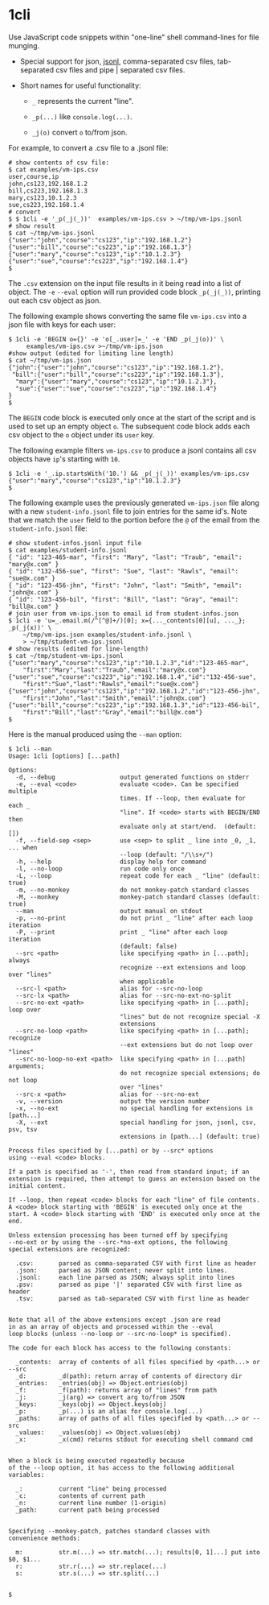 # 1cli

Use JavaScript code snippets within "one-line" shell command-lines for
file munging.

  + Special support for json, [jsonl](https://jsonlines.org/),
    comma-separated csv files, tab-separated csv files and pipe |
    separated csv files.

  + Short names for useful functionality:

      + `_` represents the current "line".

      + `_p(...)` like `console.log(...)`.

      + `_j(o)` convert `o` to/from json.

For example, to convert a .csv file to a .jsonl file:

```shell
# show contents of csv file:
$ cat examples/vm-ips.csv 
user,course,ip
john,cs123,192.168.1.2
bill,cs223,192.168.1.3
mary,cs123,10.1.2.3
sue,cs223,192.168.1.4
# convert
$ $ 1cli -e '_p(_j(_))'  examples/vm-ips.csv > ~/tmp/vm-ips.jsonl
# show result
$ cat ~/tmp/vm-ips.jsonl 
{"user":"john","course":"cs123","ip":"192.168.1.2"}
{"user":"bill","course":"cs223","ip":"192.168.1.3"}
{"user":"mary","course":"cs123","ip":"10.1.2.3"}
{"user":"sue","course":"cs223","ip":"192.168.1.4"}
$
```

The `.csv` extension on the input file results in it being
read into a list of object.  The `-e` `--eval` option will run
provided code block `_p(_j(_))`, printing out each csv object
as json.

The following example shows converting the same file `vm-ips.csv`
into a json file with keys for each user:

```shell
$ 1cli -e 'BEGIN o={}' -e 'o[_.user]=_' -e 'END _p(_j(o))' \
     examples/vm-ips.csv >~/tmp/vm-ips.json
#show output (edited for limiting line length)
$ cat ~/tmp/vm-ips.json
{"john":{"user":"john","course":"cs123","ip":"192.168.1.2"},
 "bill":{"user":"bill","course":"cs223","ip":"192.168.1.3"},
  "mary":{"user":"mary","course":"cs123","ip":"10.1.2.3"},
  "sue":{"user":"sue","course":"cs223","ip":"192.168.1.4"}
}
$
```

The `BEGIN` code block is executed only once at the start
of the script and is used to set up an empty object `o`.
The subsequent code block adds each csv object to the `o` object
under its `user` key.

The following example filters `vm-ips.csv` to produce
a jsonl contains all csv objects have `ip`'s starting with `10`.

```shell
$ 1cli -e '_.ip.startsWith('10.') && _p(_j(_))' examples/vm-ips.csv 
{"user":"mary","course":"cs123","ip":"10.1.2.3"}
$
```

The following example uses the previously generated `vm-ips.json`
file along with a new `student-info.jsonl` file to join
entries for the same id's.  Note that we match the `user` field
to the portion before the `@` of the email from the `student-info.jsonl`
file:

```shell
# show student-infos.jsonl input file
$ cat examples/student-info.jsonl 
{ "id": "123-465-mar", "first": "Mary", "last": "Traub", "email": "mary@x.com" }
{ "id": "132-456-sue", "first": "Sue", "last": "Rawls", "email": "sue@x.com" }
{ "id": "123-456-jhn", "first": "John", "last": "Smith", "email": "john@x.com" }
{ "id": "123-456-bil", "first": "Bill", "last": "Gray", "email": "bill@x.com" }
# join user from vm-ips.json to email id from student-infos.json
$ 1cli -e 'u=_.email.m(/^[^@]+/)[0]; x={..._contents[0][u], ..._}; _p(_j(x))' \
    ~/tmp/vm-ips.json examples/student-info.jsonl \
    > ~/tmp/student-vm-ips.jsonl
# show results (edited for line-length)
$ cat ~/tmp/student-vm-ips.jsonl 
{"user":"mary","course":"cs123","ip":"10.1.2.3","id":"123-465-mar",
    "first":"Mary","last":"Traub","email":"mary@x.com"}
{"user":"sue","course":"cs223","ip":"192.168.1.4","id":"132-456-sue",
    "first":"Sue","last":"Rawls","email":"sue@x.com"}
{"user":"john","course":"cs123","ip":"192.168.1.2","id":"123-456-jhn",
    "first":"John","last":"Smith","email":"john@x.com"}
{"user":"bill","course":"cs223","ip":"192.168.1.3","id":"123-456-bil",
    "first":"Bill","last":"Gray","email":"bill@x.com"}
$
```

Here is the manual produced using the `--man` option:

```text
$ 1cli --man
Usage: 1cli [options] [...path]

Options:
  -d, --debug                  output generated functions on stderr
  -e, --eval <code>            evaluate <code>. Can be specified multiple
                               times. If --loop, then evaluate for each _
                               "line". If <code> starts with BEGIN/END then
                               evaluate only at start/end.  (default: [])
  -f, --field-sep <sep>        use <sep> to split _ line into _0, _1, ... when
                               --loop (default: "/\\s+/")
  -h, --help                   display help for command
  -l, --no-loop                run code only once
  -L, --loop                   repeat code for each _ "line" (default: true)
  -m, --no-monkey              do not monkey-patch standard classes
  -M, --monkey                 monkey-patch standard classes (default: true)
  --man                        output manual on stdout
  -p, --no-print               do not print _ "line" after each loop iteration
  -P, --print                  print _ "line" after each loop iteration
                               (default: false)
  --src <path>                 like specifying <path> in [...path]; always
                               recognize --ext extensions and loop over "lines"
                               when applicable
  --src-l <path>               alias for --src-no-loop
  --src-lx <path>              alias for --src-no-ext-no-split
  --src-no-ext <path>          like specifying <path> in [...path]; loop over
                               "lines" but do not recognize special -X
                               extensions
  --src-no-loop <path>         like specifying <path> in [...path]; recognize
                               --ext extensions but do not loop over "lines"
  --src-no-loop-no-ext <path>  like specifying <path> in [...path] arguments;
                               do not recognize special extensions; do not loop
                               over "lines"
  --src-x <path>               alias for --src-no-ext
  -v, --version                output the version number
  -x, --no-ext                 no special handling for extensions in [path...]
  -X, --ext                    special handling for json, jsonl, csv, psv, tsv
                               extensions in [path...] (default: true)

Process files specified by [...path] or by --src* options
using --eval <code> blocks. 

If a path is specified as '-', then read from standard input; if an
extension is required, then attempt to guess an extension based on the
initial content.

If --loop, then repeat <code> blocks for each "line" of file contents.
A <code> block starting with 'BEGIN' is executed only once at the
start. A <code> block starting with 'END' is executed only once at the
end.

Unless extension processing has been turned off by specifying
--no-ext or by using the --src-*no-ext options, the following
special extensions are recognized:

  .csv:       parsed as comma-separated CSV with first line as header
  .json:      parsed as JSON content; never split into lines.
  .jsonl:     each line parsed as JSON; always split into lines
  .psv:       parsed as pipe '|' separated CSV with first line as header
  .tsv:       parsed as tab-separated CSV with first line as header


Note that all of the above extensions except .json are read
in as an array of objects and processed within the --eval
loop blocks (unless --no-loop or --src-no-loop* is specified).

The code for each block has access to the following constants:

  _contents:  array of contents of all files specified by <path...> or --src
  _d:         _d(path): return array of contents of directory dir
  _entries:   _entries(obj) => Object.entries(obj)
  _f:         _f(path): returns array of "lines" from path
  _j:         _j(arg) => convert arg to/from JSON
  _keys:      _keys(obj) => Object.keys(obj)
  _p:         _p(...) is an alias for console.log(...)
  _paths:     array of paths of all files specified by <path...> or --src
  _values:    _values(obj) => Object.values(obj)
  _x:         _x(cmd) returns stdout for executing shell command cmd


When a block is being executed repeatedly because
of the --loop option, it has access to the following additional
variables:

  _:          current "line" being processed
  _c:         contents of current path
  _n:         current line number (1-origin)
  _path:      current path being processed


Specifying --monkey-patch, patches standard classes with
convenience methods:

  m:          str.m(...) => str.match(...); results[0, 1]...] put into $0, $1...
  r:          str.r(...) => str.replace(...)
  s:          str.s(...) => str.split(...)


$ 
```
